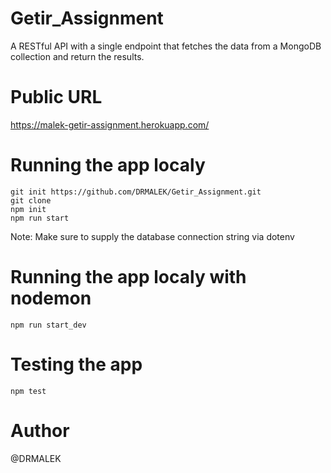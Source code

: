 # Getir_Assignment
A RESTful API with a single endpoint that fetches the data from a MongoDB collection and return the results.

# Public URL
https://malek-getir-assignment.herokuapp.com/


# Running the app localy

```
git init https://github.com/DRMALEK/Getir_Assignment.git
git clone
npm init
npm run start
```
Note: Make sure to supply the database connection string via dotenv

# Running the app localy with nodemon
```
npm run start_dev
```
# Testing the app
```
npm test
```

# Author
@DRMALEK
